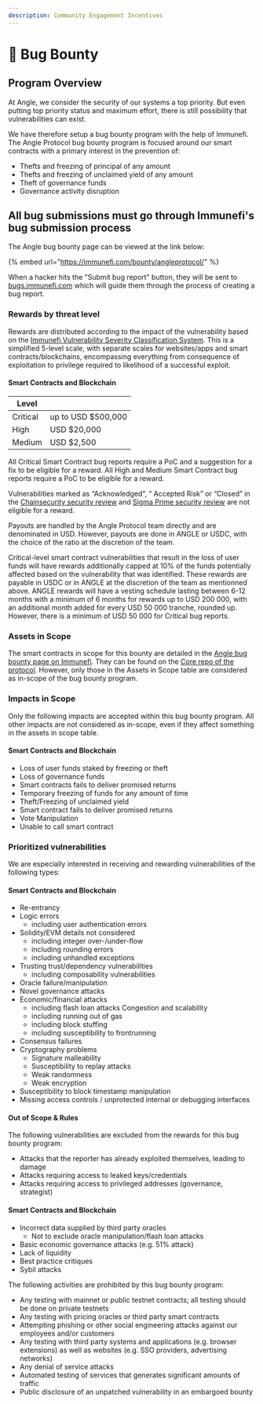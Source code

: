 ```yaml
---
description: Community Engagement Incentives
---
```


# 🐛 Bug Bounty

## Program Overview

At Angle, we consider the security of our systems a top priority. But even putting top priority status and maximum effort, there is still possibility that vulnerabilities can exist.

We have therefore setup a bug bounty program with the help of Immunefi. The Angle Protocol bug bounty program is focused around our smart contracts with a primary interest in the prevention of:

* Thefts and freezing of principal of any amount
* Thefts and freezing of unclaimed yield of any amount
* Theft of governance funds
* Governance activity disruption

## All bug submissions must go through Immunefi's bug submission process

The Angle bug bounty page can be viewed at the link below:

{% embed url="https://immunefi.com/bounty/angleprotocol/" %}

When a hacker hits the "Submit bug report" button, they will be sent to [bugs.immunefi.com](https://bugs.immunefi.com) which will guide them through the process of creating a bug report.&#x20;

### Rewards by threat level

Rewards are distributed according to the impact of the vulnerability based on the [Immunefi Vulnerability Severity Classification System](https://immunefi.com/severity-updated). This is a simplified 5-level scale, with separate scales for websites/apps and smart contracts/blockchains, encompassing everything from consequence of exploitation to privilege required to likelihood of a successful exploit.

#### Smart Contracts and Blockchain

| Level    |                    |
| -------- | ------------------ |
| Critical | up to USD $500,000 |
| High     | USD $20,000        |
| Medium   | USD $2,500         |

All Critical Smart Contract bug reports require a PoC and a suggestion for a fix to be eligible for a reward. All High and Medium Smart Contract bug reports require a PoC to be eligible for a reward.

Vulnerabilities marked as “Acknowledged”, “ Accepted Risk” or “Closed” in the [Chainsecurity security review](https://github.com/AngleProtocol/angle-core/blob/main/audits/Chainsecurity%20Audit%20Report.pdf) and [Sigma Prime security review](https://github.com/AngleProtocol/angle-core/blob/main/audits/Chainsecurity%20Audit%20Report.pdf) are not eligible for a reward.

Payouts are handled by the Angle Protocol team directly and are denominated in USD. However, payouts are done in ANGLE or USDC, with the choice of the ratio at the discretion of the team.

Critical-level smart contract vulnerabilities that result in the loss of user funds will have rewards additionally capped at 10% of the funds potentially affected based on the vulnerability that was identified. These rewards are payable in USDC or in ANGLE at the discretion of the team as mentionned above. ANGLE rewards will have a vesting schedule lasting between 6-12 months with a minimum of 6 months for rewards up to USD 200 000, with an additional month added for every USD 50 000 tranche, rounded up. However, there is a minimum of USD 50 000 for Critical bug reports.

### Assets in Scope

The smart contracts in scope for this bounty are detailed in the [Angle bug bounty page on Immunefi](https://immunefi.com/bounty/angleprotocol/). They can be found on the [Core repo of the protocol](https://github.com/AngleProtocol/angle-core). However, only those in the Assets in Scope table are considered as in-scope of the bug bounty program.

### Impacts in Scope

Only the following impacts are accepted within this bug bounty program. All other impacts are not considered as in-scope, even if they affect something in the assets in scope table.

#### Smart Contracts and Blockchain

* Loss of user funds staked by freezing or theft
* Loss of governance funds
* Smart contracts fails to deliver promised returns
* Temporary freezing of funds for any amount of time
* Theft/Freezing of unclaimed yield
* Smart contract fails to deliver promised returns
* Vote Manipulation
* Unable to call smart contract

### Prioritized vulnerabilities

We are especially interested in receiving and rewarding vulnerabilities of the following types:

#### Smart Contracts and Blockchain

* Re-entrancy
* Logic errors
  * including user authentication errors
* Solidity/EVM details not considered
  * including integer over-/under-flow
  * including rounding errors
  * including unhandled exceptions
* Trusting trust/dependency vulnerabilities
  * including composability vulnerabilities
* Oracle failure/manipulation
* Novel governance attacks
* Economic/financial attacks
  * including flash loan attacks Congestion and scalability
  * including running out of gas
  * including block stuffing
  * including susceptibility to frontrunning
* Consensus failures
* Cryptography problems
  * Signature malleability
  * Susceptibility to replay attacks
  * Weak randomness
  * Weak encryption
* Susceptibility to block timestamp manipulation
* Missing access controls / unprotected internal or debugging interfaces

#### Out of Scope & Rules

The following vulnerabilities are excluded from the rewards for this bug bounty program:

* Attacks that the reporter has already exploited themselves, leading to damage
* Attacks requiring access to leaked keys/credentials
* Attacks requiring access to privileged addresses (governance, strategist)

#### Smart Contracts and Blockchain

* Incorrect data supplied by third party oracles
  * Not to exclude oracle manipulation/flash loan attacks
* Basic economic governance attacks (e.g. 51% attack)
* Lack of liquidity
* Best practice critiques
* Sybil attacks

The following activities are prohibited by this bug bounty program:

* Any testing with mainnet or public testnet contracts; all testing should be done on private testnets
* Any testing with pricing oracles or third party smart contracts
* Attempting phishing or other social engineering attacks against our employees and/or customers
* Any testing with third party systems and applications (e.g. browser extensions) as well as websites (e.g. SSO providers, advertising networks)
* Any denial of service attacks
* Automated testing of services that generates significant amounts of traffic
* Public disclosure of an unpatched vulnerability in an embargoed bounty
